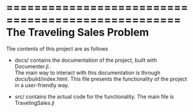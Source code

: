 ===================================================
            The Traveling Sales Problem
===================================================

The contents of this project are as follows

- docs/ contains the documentation of the project, built with Documenter.jl.  
  The main way to interact with this documentation is through docs/build/index.html.
  This file presents the functionality of the project in a user-friendly way.

- src/ contains the actual code for the functionality.
  The main file is TravelingSales.jl
